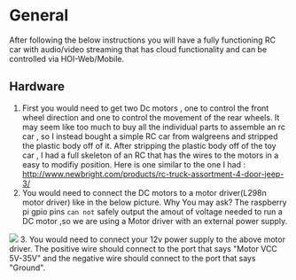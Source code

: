 
# General

After following the below instructions you will have a fully functioning RC car with audio/video streaming that has cloud functionality and can be controlled via HOI-Web/Mobile.

## Hardware


1. First you would need to get two Dc motors , one to control the front wheel direction and one to control the movement of the rear wheels. It may seem like too much to buy all the individual parts to assemble an rc car , so I instead bought a simple RC car from walgreens and stripped the plastic body off of it. After stripping the plastic body off of the toy car , I had a full skeleton of an RC that has the wires to the motors in a easy to modifiy position. Here is one similar to the one I had : http://www.newbright.com/products/rc-truck-assortment-4-door-jeep-3/
2. You would need to connect the DC motors to a motor driver(L298n motor driver) like in the below picture. 
Why You may ask? The raspberry pi gpio pins `can not` safely output the amout of voltage needed to run a DC motor ,so we are using a Motor driver with an external power supply.
<img src = "https://github.com/House-of-IoT/Ralph/blob/master/L298N-Pinout.png"/>
3. You would need to connect your 12v power supply to the above motor driver. The positive wire should connect to the port that says "Motor VCC 5V-35V" and the negative wire should connect to the port that says "Ground".
